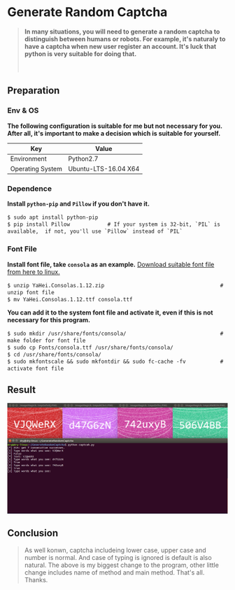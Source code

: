 # Generate Random Captcha

>**In many situations, you will need to generate a random captcha to distinguish between humans or robots. For example, it's naturaly to have a captcha when new user register an account. It's luck that python is very suitable for doing that.**
&emsp;&emsp;&emsp;&emsp;&emsp;&emsp;&emsp;&emsp;&emsp;&emsp;&emsp;&emsp;&emsp;&emsp;&emsp;&emsp;&emsp;&emsp;&emsp;&emsp;&emsp;&emsp;&emsp;&emsp;&emsp;&emsp;&emsp;&emsp;&emsp;&emsp;&emsp;&emsp;&emsp;&emsp;&emsp;&emsp;&emsp;&emsp;&emsp;&emsp;&emsp;

## Preparation
### Env & OS
**The following configuration is suitable for me but not necessary for you. After all, it's important to make a decision which is suitable for yourself.**

Key | Value
--- | ---
Environment | Python2.7
Operating System | Ubuntu-LTS-16.04 X64

### Dependence
**Install `python-pip` and `Pillow` if you don't have it.**
```shell
$ sudo apt install python-pip
$ pip install Pillow            # If your system is 32-bit, `PIL` is available,  if not, you'll use `Pillow` instead of `PIL` 
```

### Font File
**Install font file, take `consola` as an example.**
[Download suitable font file from here to linux.](https://code.google.com/archive/p/uigroupcode/downloads)

```shell
$ unzip YaHei.Consolas.1.12.zip                                     # unzip font file
$ mv YaHei.Consolas.1.12.ttf consola.ttf
```
**You can add it to the system font file and activate it, even if this is not necessary for this program.**
```shell
$ sudo mkdir /usr/share/fonts/consola/                              # make folder for font file
$ sudo cp Fonts/consola.ttf /usr/share/fonts/consola/
$ cd /usr/share/fonts/consola/
$ sudo mkfontscale && sudo mkfontdir && sudo fc-cache -fv           # activate font file
```

## Result

![](./img/result.png)

## Conclusion

> As well konwn, captcha includeing lower case, upper case and number is normal. And case of typing is ignored is default is also natural.
The above is my biggest change to the program, other little change includes name of method and main method. 
That's all. Thanks.
